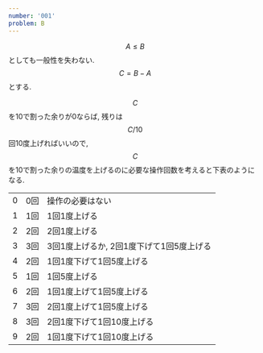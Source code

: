 ```yaml
---
number: '001'
problem: B
---
```

$$ A \leq B $$ としても一般性を失わない. $$ C = B-A $$ とする.

$$ C $$ を10で割った余りが0ならば, 残りは $$ C/10 $$ 回10度上げればいいので, $$ C $$ を10で割った余りの温度を上げるのに必要な操作回数を考えると下表のようになる.

<table class="table table-bordered">
  <tr>
    <td>0</td>
    <td>0回</td>
    <td>操作の必要はない</td>
  </tr>
  <tr>
    <td>1</td>
    <td>1回</td>
    <td>1回1度上げる</td>
  </tr>
  <tr>
    <td>2</td>
    <td>2回</td>
    <td>2回1度上げる</td>
  </tr>
  <tr>
    <td>3</td>
    <td>3回</td>
    <td>3回1度上げるか, 2回1度下げて1回5度上げる</td>
  </tr>
  <tr>
    <td>4</td>
    <td>2回</td>
    <td>1回1度下げて1回5度上げる</td>
  </tr>
  <tr>
    <td>5</td>
    <td>1回</td>
    <td>1回5度上げる</td>
  </tr>
  <tr>
    <td>6</td>
    <td>2回</td>
    <td>1回1度上げて1回5度上げる</td>
  </tr>
  <tr>
    <td>7</td>
    <td>3回</td>
    <td>2回1度上げて1回5度上げる</td>
  </tr>
  <tr>
    <td>8</td>
    <td>3回</td>
    <td>2回1度下げて1回10度上げる</td>
  </tr>
  <tr>
    <td>9</td>
    <td>2回</td>
    <td>1回1度下げて1回10度上げる</td>
  </tr>
</table>

